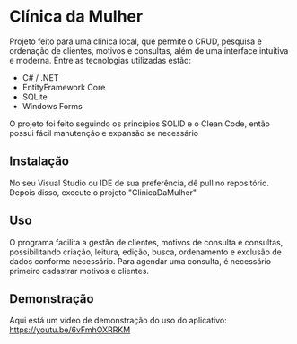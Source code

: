 # Clínica da Mulher

Projeto feito para uma clínica local, que permite o CRUD, pesquisa e ordenação de clientes, motivos e consultas, além de uma interface intuitiva e moderna. Entre as tecnologias utilizadas estão:
- C# / .NET
- EntityFramework Core
- SQLite
- Windows Forms
  
O projeto foi feito seguindo os princípios SOLID e o Clean Code, então possui fácil manutenção e expansão se necessário

## Instalação

No seu Visual Studio ou IDE de sua preferência, dê pull no repositório. Depois disso, execute o projeto "ClinicaDaMulher"

## Uso

O programa facilita a gestão de clientes, motivos de consulta e consultas, possibilitando criação, leitura, edição, busca, ordenamento e exclusão de dados conforme necessário. Para agendar uma consulta, é necessário primeiro cadastrar motivos e clientes.

## Demonstração

Aqui está um vídeo de demonstração do uso do aplicativo:
https://youtu.be/6vFmhOXRRKM
